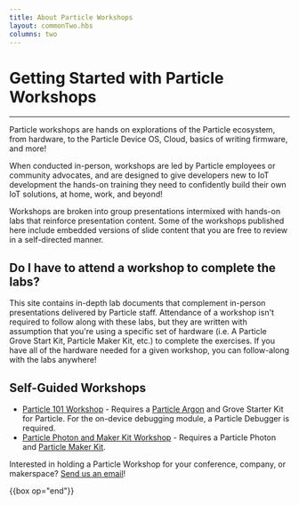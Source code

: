 ```yaml
---
title: About Particle Workshops
layout: commonTwo.hbs
columns: two
---
```


# Getting Started with Particle Workshops

---

Particle workshops are hands on explorations of the Particle ecosystem, from hardware, to the Particle Device OS, Cloud, basics of writing firmware, and more!

When conducted in-person, workshops are led by Particle employees or community advocates, and are designed to give developers new to IoT development the hands-on training they need to confidently build their own IoT solutions, at home, work, and beyond!

Workshops are broken into group presentations intermixed with hands-on labs that reinforce presentation content. Some of the workshops published here include embedded versions of slide content that you are free to review in a self-directed manner.

## Do I have to attend a workshop to complete the labs?

This site contains in-depth lab documents that complement in-person presentations delivered by Particle staff. Attendance of a workshop isn't required to follow along with these labs, but they are written with assumption that you're using a specific set of hardware (i.e. A Particle Grove Start Kit, Particle Maker Kit, etc.) to complete the exercises. If you have all of the hardware needed for a given workshop, you can follow-along with the labs anywhere!

## Self-Guided Workshops

- [Particle 101 Workshop](/community/particle-101-workshop/introduction/) - Requires a [Particle Argon](https://store.particle.io/products/argon-kit) and Grove Starter Kit for Particle. For the on-device debugging module, a Particle Debugger is required.
- [Particle Photon and Maker Kit Workshop](/community/photon-maker-kit-workshop/introduction/) - Requires a Particle Photon and [Particle Maker Kit](https://store.particle.io/collections/shields-and-kits).

Interested in holding a Particle Workshop for your conference, company, or makerspace? [Send us an email](mailto://community@particle.io)!

{{box op="end"}}
